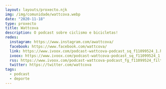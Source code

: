 ```yaml
---
layout: layouts/proxecto.njk
img: /img/comunidade/wattcova.webp
date: "2020-11-18"
type: proxecto
title: Wattcova
description: O podcast sobre ciclismo e bicicletas!
redes:
  instagram: https://www.instagram.com/awattcova/
  facebook: https://www.facebook.com/wattcova/
  link: https://www.ivoox.com/podcast-wattcova-podcast_sq_f11099524_1.html
  ivoox: https://www.ivoox.com/podcast-wattcova-podcast_sq_f11099524_1.html
  rss: https://www.ivoox.com/podcast-wattcova-podcast_fg_f11099524_filtro_1.xml
  twitter: https://twitter.com/wattcova
tags:
  - podcast
  - deporte
---
```

